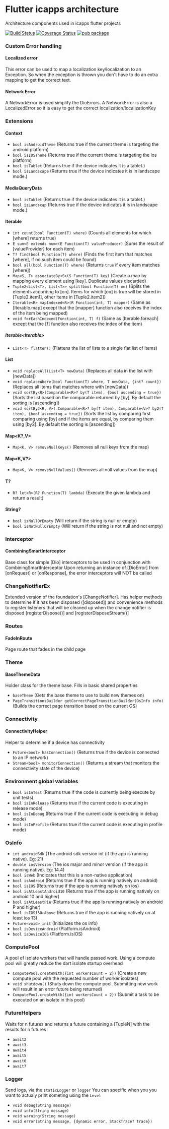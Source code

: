 # Flutter icapps architecture
Architecture components used in icapps flutter projects

[![Build Status](https://travis-ci.com/icapps/flutter-icapps-architecture.svg?branch=main)](https://travis-ci.com/icapps/flutter-icapps-architecture)
[![Coverage Status](https://coveralls.io/repos/github/icapps/flutter-icapps-architecture/badge.svg)](https://coveralls.io/github/icapps/flutter-icapps-architecture)
[![pub package](https://img.shields.io/pub/v/icapps-architecture.svg)](https://pub.dartlang.org/packages/icapps-architecture)

### Custom Error handling
#### Localized error
This error can be used to map a localization key/localization to an Exception. So when the exception is thrown you don't have to do an extra mapping to get the correct text.

#### Network Error
A NetworkError is used simplify the DioErrors. A NetworkError is also a LocalizedError so it is easy to get the correct localization/localizationKey

### Extensions

#### Context
- `bool isAndroidTheme` (Returns true if the current theme is targeting the android platform)
- `bool isIOSTheme` (Returns true if the current theme is targeting the ios platform)
- `bool isTablet` (Returns true if the device indicates it is a tablet.)
- `bool isLandscape` (Returns true if the device indicates it is in landscape mode.)

#### MediaQueryData
- `bool isTablet` (Returns true if the device indicates it is a tablet.)
- `bool isLandscap` (Returns true if the device indicates it is in landscape mode.)

#### Iterable<T>
- `int count(bool Function(T) where)` (Counts all elements for which [where] returns true)
- `E sum<E extends num>(E Function(T) valueProducer)` (Sums the result of [valueProvider] for each item)
- `T? find(bool Function(T) where)` (Finds the first item that matches [where], if no such item could be found)
- `bool all(bool Function(T) where)` (Returns `true` if every item matches [where])
- `Map<S, T> associateBy<S>(S Function(T) key)` (Create a map by mapping every element using [key]. Duplicate values discarded)
- `Tuple2<List<T>, List<T>> split(bool Function(T) on)` (Splits the elements according to [on]. Items for which [on] is true will be stored in [Tuple2.item1], other items in [Tuple2.item2])
- `Iterable<R> mapIndexed<R>(R Function(int, T) mapper)` (Same as [Iterable.map] except that the [mapper] function also receives the index of the item being mapped)
- `void forEachIndexed(Function(int, T) f)` (Same as [Iterable.foreach] except that the [f] function also receives the index of the item)

##### Iterable<Iterable<T>>
- `List<T> flatten()` (Flattens the list of lists to a single flat list of items)

#### List<T>
- `void replaceAll(List<T> newData)` (Replaces all data in the list with [newData])
- `void replaceWhere(bool Function(T) where, T newData, {int? count})` (Replaces all items that matches where with [newData])
- `void sortBy<R>(Comparable<R>? by(T item), {bool ascending = true})` (Sorts the list based on the comparable returned by [by]. By default the sorting is [ascending])
- `void sortBy2<R, V>( Comparable<R>? by(T item), Comparable<V>? by2(T item), {bool ascending = true})` (Sorts the list by comparing first comparing using [by] and if the items are equal, by comparing them using [by2]. By default the sorting is [ascending])

#### Map<K?,V>
- `Map<K, V> removeNullKeys()` (Removes all null keys from the map)

#### Map<K,V?>
- `Map<K, V> removeNullValues()` (Removes all null values from the map)

#### T?
- `R? let<R>(R? Function(T) lambda)` (Execute the given lambda and return a result)

#### String?
- `bool isNullOrEmpty` (Will return if the string is null or empty)
- `bool isNotNullOrEmpty` (Will return if the string is not null and not empty)

### Interceptor
#### CombiningSmartInterceptor
Base class for simple [Dio] interceptors to be used in conjunction with CombiningSmartInterceptor
Upon returning an instance of [DioError] from [onRequest] or [onResponse], the error interceptors will NOT be called

### ChangeNotifierEx
Extended version of the foundation's [ChangeNotifier].
Has helper methods to determine if it has been disposed ([disposed]) and convenience methods to register listeners that will be cleaned up when the change notifier is disposed [registerDispose()] and [registerDisposeStream()]

### Routes
#### FadeInRoute
Page route that fades in the child page

### Theme
#### BaseThemeData
Holder class for the theme base. Fills in basic shared properties
- `baseTheme` (Gets the base theme to use to build new themes on)
- `PageTransitionsBuilder getCorrectPageTransitionBuilder(OsInfo info)` (Builds the correct page transition based on the current OS)

### Connectivity
#### ConnectivityHelper
Helper to determine if a device has connectivity
- `Future<bool> hasConnection()` (Returns true if the device is connected to an IP network)
- `Stream<bool> monitorConnection()` (Returns a stream that monitors the connectivity state of the device)

### Environment global variables
- `bool isInTest` (Returns true if the code is currently being execute by unit tests)
- `bool isInRelease` (Returns true if the current code is executing in release mode)
- `bool isInDebug` (Returns true if the current code is executing in debug mode)
- `bool isInProfile` (Returns true if the current code is executing in profile mode)

### OsInfo
- `int androidSdk` (The android sdk version int (if the app is running native). Eg: 21)
- `double iosVersion` (The ios major and minor version (if the app is running native). Eg: 14.4)
- `bool isWeb` (Indicates that this is a non-native application)
- `bool isAndroid` (Returns true if the app is running natively on android)
- `bool isIOS` (Returns true if the app is running natively on ios)
- `bool isAtLeastAndroid10` (Returns true if the app is running natively on android 10 and higher)
- `bool isAtLeastPie` (Returns true if the app is running natively on android P and higher)
- `bool isIOS13OrAbove` (Returns true if the app is running natively on at least ios 13)
- `Future<void> init` (Initializes the os info)
- `bool isDeviceAndroid` (Platform.isAndroid)
- `bool isDeviceIOS` (Platform.isIOS)

### ComputePool
A pool of isolate workers that will handle passed work.
Using a compute pool will greatly reduce the dart isolate startup overhead
- `ComputePool.createWith({int workersCount = 2})` (Create a new compute pool with the requested number of worker isolates)
- `void shutdown()` (Shuts down the compute pool. Submitting new work will result in an error future being returned)
- `ComputePool.createWith({int workersCount = 2})` (Submit a task to be executed on an isolate in this pool)

### FutureHelpers
Waits for n futures and returns a future containing a [TupleN] with the results for n futures
- `await2`
- `await3`
- `await4`
- `await5`
- `await6`
- `await7`

### Logger
Send logs, via the `staticLogger` or `logger`
You can specific when you you want to actualy print someting using the `Level`
- `void debug(String message)`
- `void info(String message)`
- `void warning(String message)`
- `void error(String message, {dynamic error, StackTrace? trace})`
